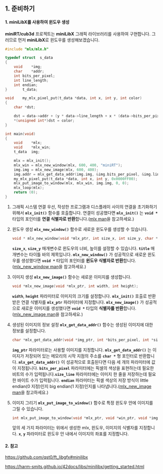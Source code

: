 ## 1. 준비하기

#### 1. miniLibX를 사용하여 윈도우 생성

**miniRT/cub3d** 프로젝트는 **miniLibX** 그래픽 라이브러리를 사용하여 구현합니다.
그러므로 먼저 **miniLibX**로 윈도우를 생성해보겠습니다.

```c
#include "mlx/mlx.h"

typedef struct 	s_data
{
	void	*img;
	char	*addr;
	int	bits_per_pixel;
	int	line_length;
	int	endian;
}		t_data;

void	my_mlx_pixel_put(t_data *data, int x, int y, int color)
{
	char *dst;

	dst = data->addr + (y * data->line_length + x * (data->bits_per_pixel / 8));
	*(unsigned int*)dst = color;
}

int	main(void)
{
	void	*mlx;
	void	*mlx_win;
	t_data	img;

	mlx = mlx_init();
	mlx_win = mlx_new_window(mlx, 600, 400, "miniRT");
	img.img = mlx_new_image(mlx, 600, 400);
	img.addr = mlx_get_data_addr(img.img, &img.bits_per_pixel, &img.line_length, &img.endian);
	my_mlx_pixel_put(t_data *data, int x, int y, 0x0000FF00);
	mlx_put_image_to_window(mlx, mlx_win, img.img, 0, 0);
	mlx_loop(mlx);
	return (0);
}
```

1. 그래픽 시스템 연결
	우선, 작성한 프로그램과 디스플레이 사이의 연결을 초기화하기 위해서 **`mlx_init()`** 함수를 호출합니다. 연결이 성공했다면 **`mlx_init()`** 는 **`void *`** 타입의 포인터를 **연결 식별자로 반환**합니다.([mlx man](https://github.com/psj3205/MiniLibX_man_kor/blob/main/mlx.md)을 참고하세요.)
2. 윈도우 생성
	**`mlx_new_window()`** 함수로 새로운 윈도우를 생성할 수 있습니다.

	```c
	void * mlx_new_window(void *mlx_ptr, int size_x, int size_y, char *title);
	```

	**`size_x`**, **`size_y`** 매개변수로 윈도우의 너비, 높이를 설정할 수 있습니다. **`title`** 매개변수는 타이틀 바의 제목입니다. **`mlx_new_window()`** 가 성공적으로 새로운 윈도우를 생성했다면 **`void *`** 타입의 포인터를 **윈도우 식별자로 반환**합니다.([mlx_new_window man](https://github.com/psj3205/MiniLibX_man_kor/blob/main/mlx_new_window.md)을 참고하세요.)
3. 이미지 생성
	**`mlx_new_image()`** 함수는 새로운 이미지를 생성합니다.

	```c
	void *mlx_new_image(void *mlx_ptr, int width, int height);
	```

	**`width`**, **`height`** 파라미터로 이미지의 크기를 설정합니다. **`mlx_init()`** 호출로 반환 받은 연결 식별자를 **`mlx_ptr`** 파라미터에 지정합니다. **`mlx_new_image()`** 가 성공적으로 새로운 이미지를 생성했다면 **`void *`** 타입의 **식별자를 반환**합니다.([mlx_new_image man](https://github.com/psj3205/MiniLibX_man_kor/blob/main/mlx_new_image.md)을 참고하세요.)
4. 생성된 이미지의 정보 설정
	**`mlx_get_data_addr()`** 함수는 생성된 이미지에 대한 정보를 설정합니다.

	```c
	char *mlx_get_data_addr(void *img_ptr, int *bits_per_pixel, int *size_line, int *endian);
	```

	**`img_ptr`** 파라미터로는 사용할 이미지를 지정합니다. **`mlx_get_data_addr()`** 는 이미지가 저장되어 있는 메모리의 시작 지점의 주소를 **`char *`** 형 포인터로 반환합니다. **`mlx_get_data_addr()`** 이 성공적으로 호출된다면 다음 세 개의 파라미터에 값이 지정됩니다. **`bits_per_pixel`** 파라미터에는 픽셀의 색상을 표현하는데 필요한 비트의 수가 입력됩니다.**`size_line`** 파라미터에는 이미지 한 줄을 저장하는데 필요한 바이트 수가 입력됩니다. **`endian`** 파라미터는 픽셀 색상의 저장 방식이 little endian(0 지정)인지 big endian(1 지정)인지를 나타냅니다.([mlx_new_image man](https://github.com/psj3205/MiniLibX_man_kor/blob/main/mlx_new_image.md)을 참고하세요.)
5. 이미지 그리기
	**`mlx_put_image_to_window()`** 함수로 특정 윈도우 안에 이미지를 그릴 수 있습니다.

	```c
	int mlx_put_image_to_window(void *mlx_ptr, void *win_ptr, void *img_ptr, int x, int y);
	```

	앞의 세 가지 파라미터는 위에서 생성한 mlx, 윈도우, 이미지의 식별자를 지정합니다. **`x`**, **`y`** 파라미터로 윈도우 안 내에서 이미지의 좌표를 지정합니다.

#### 2. 참고
https://github.com/qst0/ft_libgfx#minilibx

https://harm-smits.github.io/42docs/libs/minilibx/getting_started.html
